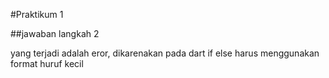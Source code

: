 #Praktikum 1

##jawaban langkah 2

yang terjadi adalah eror, dikarenakan pada dart if else harus menggunakan format huruf kecil

